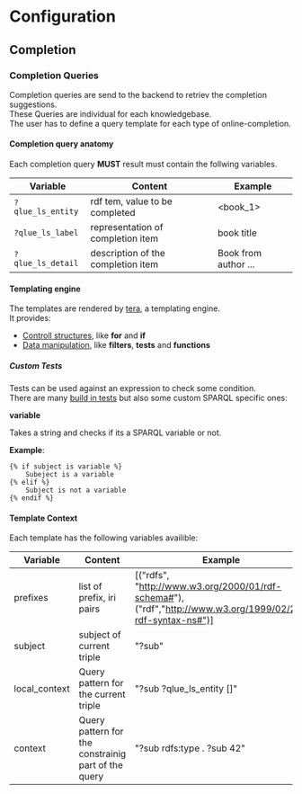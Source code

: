 # Configuration

## Completion

### Completion Queries

Completion queries are send to the backend to retriev the completion suggestions.  
These Queries are individual for each knowledgebase.  
The user has to define a query template for each type of online-completion.

#### Completion query anatomy

Each completion query **MUST** result must contain the follwing variables.

| Variable          | Content                             | Example               |
| ----------------- | ----------------------------------- | --------------------- |
| `?qlue_ls_entity` | rdf tem, value to be completed      | \<book_1\>            |
| `?qlue_ls_label`  | representation of completion item   | book title            |
| `?qlue_ls_detail` | description of the completion item  | Book from author ...  |

#### Templating engine

The templates are rendered by [tera](https://keats.github.io/tera/docs), a templating engine.  
It provides:

- [Controll structures](https://keats.github.io/tera/docs/#control-structures), like **for** and **if**
- [Data manipulation](https://keats.github.io/tera/docs/#manipulating-data), like **filters**, **tests** and **functions**

##### Custom Tests

Tests can be used against an expression to check some condition.  
There are many [build in tests](https://keats.github.io/tera/docs/#built-in-tests) but also some custom SPARQL specific ones:

**variable**

Takes a string and checks if its a SPARQL variable or not.

**Example**:

```tera
{% if subject is variable %}
    Subeject is a variable
{% elif %}
    Subject is not a variable
{% endif %}
```

#### Template Context

Each template has the following variables availible:

| Variable      | Content                              | Example |
| ------------- | ------------------------------------ | ------- |
| prefixes      | list of prefix, iri pairs            | [("rdfs", "http://www.w3.org/2000/01/rdf-schema#"), ("rdf","http://www.w3.org/1999/02/22-rdf-syntax-ns#")] |
| subject       | subject of current triple            | "?sub" |
| local_context | Query pattern for the current triple | "?sub ?qlue_ls_entity []"  |
| context       | Query pattern for the constrainig part of the query | "?sub rdfs:type <Thing> . ?sub <n> 42"  |


